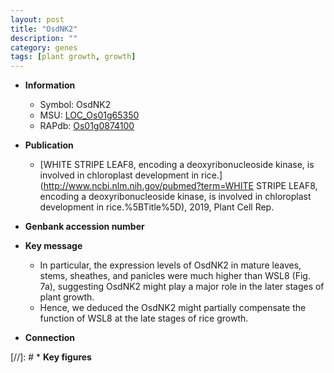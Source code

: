 ```yaml
---
layout: post
title: "OsdNK2"
description: ""
category: genes
tags: [plant growth, growth]
---
```


* **Information**  
    + Symbol: OsdNK2  
    + MSU: [LOC_Os01g65350](http://rice.uga.edu/cgi-bin/ORF_infopage.cgi?orf=LOC_Os01g65350)  
    + RAPdb: [Os01g0874100](http://rapdb.dna.affrc.go.jp/viewer/gbrowse_details/irgsp1?name=Os01g0874100)  

* **Publication**  
    + [WHITE STRIPE LEAF8, encoding a deoxyribonucleoside kinase, is involved in chloroplast development in rice.](http://www.ncbi.nlm.nih.gov/pubmed?term=WHITE STRIPE LEAF8, encoding a deoxyribonucleoside kinase, is involved in chloroplast development in rice.%5BTitle%5D), 2019, Plant Cell Rep.

* **Genbank accession number**  

* **Key message**  
    + In particular, the expression levels of OsdNK2 in mature leaves, stems, sheathes, and panicles were much higher than WSL8 (Fig. 7a), suggesting OsdNK2 might play a major role in the later stages of plant growth.
    + Hence, we deduced the OsdNK2 might partially compensate the function of WSL8 at the late stages of rice growth.

* **Connection**  

[//]: # * **Key figures**  


